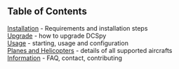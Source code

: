 ## Table of Contents

[Installation](installation) - Requirements and installation steps  
[Upgrade](upgrade) - how to upgrade DCSpy  
[Usage](usage) - starting, usage and configuration  
[Planes and Helicopters](planes-and-helicopters) - details of all supported aircrafts  
[Information](information) - FAQ, contact, contributing  
